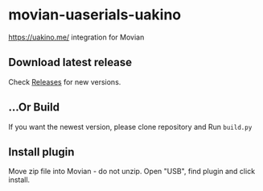 # movian-uaserials-uakino

https://uakino.me/ integration for Movian

## Download latest release

Check [Releases](https://github.com/eclipse7723/movian-plugin-uakino/releases) for new versions. 

## ...Or Build

If you want the newest version, please clone repository and Run `build.py`

## Install plugin

Move zip file into Movian - do not unzip. Open "USB", find plugin and click install.